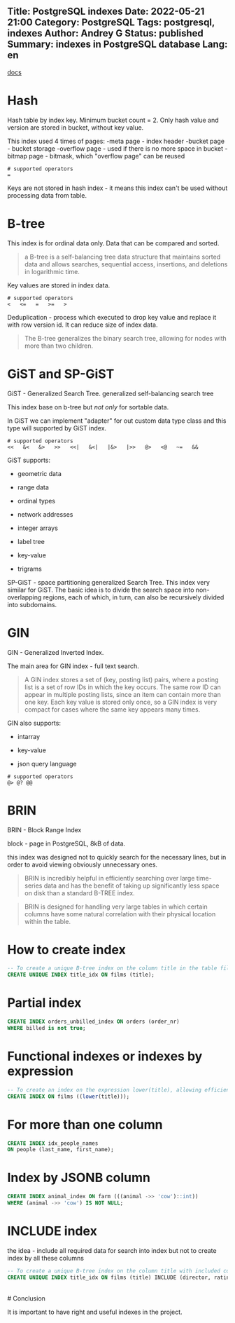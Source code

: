 Title: PostgreSQL indexes
Date: 2022-05-21 21:00
Category: PostgreSQL
Tags: postgresql, indexes
Author: Andrey G
Status: published
Summary: indexes in PostgreSQL database
Lang: en
---

[docs](https://www.postgresql.org/docs/current/indexes-types.html)

# Hash

Hash table by index key. Minimum bucket count = 2.
Only hash value and version are stored in bucket, without key value.

This index used 4 times of pages:
-meta page - index header
-bucket page - bucket storage
-overflow page - used if there is no more space in bucket
-bitmap page - bitmask, which "overflow page" can be reused

```
# supported operators
=
```

Keys are not stored in hash index - it means this index can't be used without processing data from table.

# B-tree

This index is for ordinal data only. Data that can be compared and sorted.

> a B-tree is a self-balancing tree data structure that maintains sorted data and allows searches,
> sequential access, insertions, and deletions in logarithmic time.

Key values are stored in index data.

```
# supported operators
<   <=   =   >=   >
```

Deduplication - process which executed to drop key value and replace it with row version id.
It can reduce size of index data.

> The B-tree generalizes the binary search tree, allowing for nodes with more than two children.

# GiST and SP-GiST

GiST - Generalized Search Tree. generalized self-balancing search tree

This index base on b-tree but _not only_ for sortable data.

In GiST we can implement "adapter" for out custom data type class and this type will supported by GiST index.

```
# supported operators
<<   &<   &>   >>   <<|   &<|   |&>   |>>   @>   <@   ~=   &&
```

GiST supports:
- geometric data

- range data

- ordinal types

- network addresses

- integer arrays

- label tree

- key-value

- trigrams

SP-GiST - space partitioning generalized Search Tree. This index very similar for GiST.
The basic idea is to divide the search space into non-overlapping regions, each of which, in turn, can also be
recursively divided into subdomains.

# GIN

GIN - Generalized Inverted Index.

The main area for GIN index - full text search.

> A GIN index stores a set of (key, posting list) pairs, where a posting list is a set of row
> IDs in which the key occurs. The same row ID can appear in multiple posting lists,
> since an item can contain more than one key. Each key value is stored only once,
> so a GIN index is very compact for cases where the same key appears many times.

GIN also supports:

- intarray

- key-value

- json query language

```
# supported operators
@> @? @@
```

# BRIN

BRIN - Block Range Index

block - page in PostgreSQL, 8kB of data.

this index was designed not to quickly search for the necessary lines,
but in order to avoid viewing obviously unnecessary ones.

> BRIN is incredibly helpful in efficiently searching over large time-series data and has the
> benefit of taking up significantly less space on disk than a standard B-TREE index.

> BRIN is designed for handling very large tables in which certain columns have some natural
> correlation with their physical location within the table.


# How to create index
```sql
-- To create a unique B-tree index on the column title in the table films
CREATE UNIQUE INDEX title_idx ON films (title);
```

# Partial index
```sql
CREATE INDEX orders_unbilled_index ON orders (order_nr)
WHERE billed is not true;
```

# Functional indexes or indexes by expression
```sql
-- To create an index on the expression lower(title), allowing efficient case-insensitive searches:
CREATE INDEX ON films ((lower(title)));
```

# For more than one column
```sql
CREATE INDEX idx_people_names
ON people (last_name, first_name);
```

# Index by JSONB column
```sql
CREATE INDEX animal_index ON farm (((animal ->> 'cow')::int))
WHERE (animal ->> 'cow') IS NOT NULL;
```

# INCLUDE index
the idea - include all required data for search into index but not to create index by all these columns
```sql
-- To create a unique B-tree index on the column title with included columns director and rating in the table films:
CREATE UNIQUE INDEX title_idx ON films (title) INCLUDE (director, rating);
```


<br />
# Conclusion

It is important to have right and useful indexes in the project.

